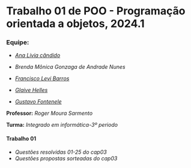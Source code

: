 # Trabalho 01 de POO - Programação orientada a objetos, 2024.1

   ### Equipe:
     
  *    [*Ana Livia cândido*](https://github.com/hellgby)
  
   * *Brenda Mônica Gonzaga de Andrade Nunes*
  
   * [*Francisco Levi Barros*](https://github.com/spyvanilla)
   * [*Glaive Helles*](https://github.com/glaivehBR)
   * [*Gustavo Fontenele*](https://github.com/fontenelegustavo)
  
  
   **Professor:** *Roger Moura Sarmento*

   **Turma:** *Integrado em informática-3º periodo*

   #### Trabalho 01
  * *Questões resolvidas 01-25 do cap03*
  * *Questões propostas sorteadas do cap03*
  

   
